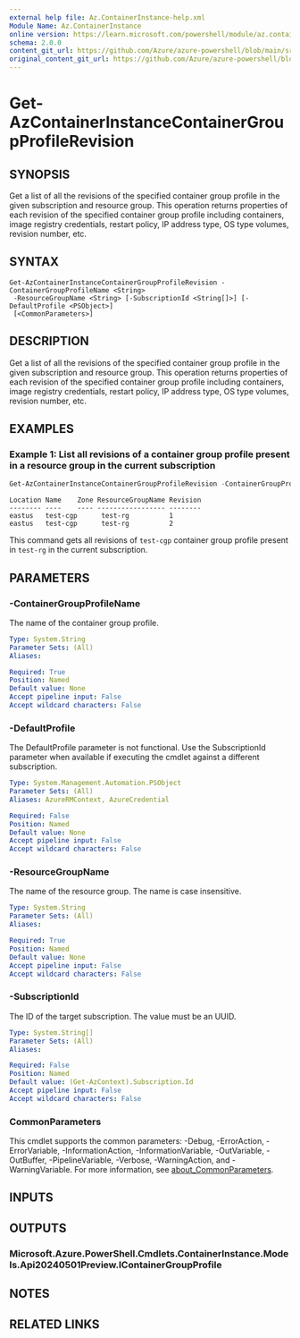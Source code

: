 ```yaml
---
external help file: Az.ContainerInstance-help.xml
Module Name: Az.ContainerInstance
online version: https://learn.microsoft.com/powershell/module/az.containerinstance/get-azcontainerinstancecontainergroupprofilerevision
schema: 2.0.0
content_git_url: https://github.com/Azure/azure-powershell/blob/main/src/ContainerInstance/ContainerInstance/help/Get-AzContainerInstanceContainerGroupProfileRevision.md
original_content_git_url: https://github.com/Azure/azure-powershell/blob/main/src/ContainerInstance/ContainerInstance/help/Get-AzContainerInstanceContainerGroupProfileRevision.md
---
```


# Get-AzContainerInstanceContainerGroupProfileRevision

## SYNOPSIS
Get a list of all the revisions of the specified container group profile in the given subscription and resource group.
This operation returns properties of each revision of the specified container group profile including containers, image registry credentials, restart policy, IP address type, OS type volumes, revision number, etc.

## SYNTAX

```
Get-AzContainerInstanceContainerGroupProfileRevision -ContainerGroupProfileName <String>
 -ResourceGroupName <String> [-SubscriptionId <String[]>] [-DefaultProfile <PSObject>]
 [<CommonParameters>]
```

## DESCRIPTION
Get a list of all the revisions of the specified container group profile in the given subscription and resource group.
This operation returns properties of each revision of the specified container group profile including containers, image registry credentials, restart policy, IP address type, OS type volumes, revision number, etc.

## EXAMPLES

### Example 1: List all revisions of a container group profile present in a resource group in the current subscription
```powershell
Get-AzContainerInstanceContainerGroupProfileRevision -ContainerGroupProfileName test-cgp -ResourceGroupName test-rg
```

```output
Location Name    Zone ResourceGroupName Revision
-------- ----    ---- ----------------- --------
eastus   test-cgp      test-rg          1  
eastus   test-cgp      test-rg          2
```

This command gets all revisions of `test-cgp` container group profile present in `test-rg` in the current subscription.

## PARAMETERS

### -ContainerGroupProfileName
The name of the container group profile.

```yaml
Type: System.String
Parameter Sets: (All)
Aliases:

Required: True
Position: Named
Default value: None
Accept pipeline input: False
Accept wildcard characters: False
```

### -DefaultProfile
The DefaultProfile parameter is not functional.
Use the SubscriptionId parameter when available if executing the cmdlet against a different subscription.

```yaml
Type: System.Management.Automation.PSObject
Parameter Sets: (All)
Aliases: AzureRMContext, AzureCredential

Required: False
Position: Named
Default value: None
Accept pipeline input: False
Accept wildcard characters: False
```

### -ResourceGroupName
The name of the resource group.
The name is case insensitive.

```yaml
Type: System.String
Parameter Sets: (All)
Aliases:

Required: True
Position: Named
Default value: None
Accept pipeline input: False
Accept wildcard characters: False
```

### -SubscriptionId
The ID of the target subscription.
The value must be an UUID.

```yaml
Type: System.String[]
Parameter Sets: (All)
Aliases:

Required: False
Position: Named
Default value: (Get-AzContext).Subscription.Id
Accept pipeline input: False
Accept wildcard characters: False
```

### CommonParameters
This cmdlet supports the common parameters: -Debug, -ErrorAction, -ErrorVariable, -InformationAction, -InformationVariable, -OutVariable, -OutBuffer, -PipelineVariable, -Verbose, -WarningAction, and -WarningVariable. For more information, see [about_CommonParameters](http://go.microsoft.com/fwlink/?LinkID=113216).

## INPUTS

## OUTPUTS

### Microsoft.Azure.PowerShell.Cmdlets.ContainerInstance.Models.Api20240501Preview.IContainerGroupProfile

## NOTES

## RELATED LINKS
